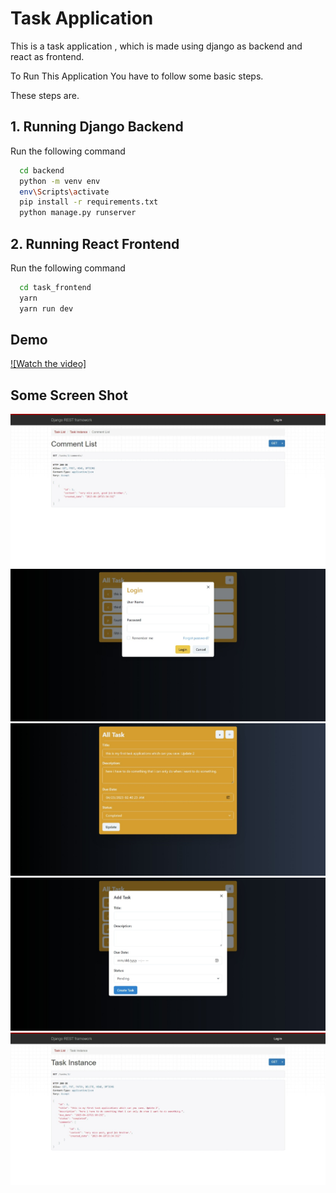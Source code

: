 
# Task Application

This is a task application , which is made using django as backend and react as frontend. 

To Run This Application  You have to follow some basic steps.

These steps are.




## 1. Running Django Backend

Run the following command

```bash
  cd backend
  python -m venv env
  env\Scripts\activate
  pip install -r requirements.txt
  python manage.py runserver
```


## 2. Running React Frontend

Run the following command

```bash
  cd task_frontend
  yarn 
  yarn run dev
```
## Demo



[![Watch the video]](https://drive.google.com/file/d/1pZuEjGd0qoglL1_4c3nL1iSMHnqfll5h/view)
## Some Screen Shot

![image](https://github.com/vishwajeetvishwakarma/task_application/blob/master/images/Web%20capture_22-4-2023_13954_127.0.0.1.jpeg?raw=true)
![image](https://github.com/vishwajeetvishwakarma/task_application/blob/master/images/Web%20capture_22-4-2023_13537_localhost.jpeg?raw=true)
![image](https://github.com/vishwajeetvishwakarma/task_application/blob/master/images/Web%20capture_22-4-2023_13624_localhost.jpeg?raw=true)
![image](https://github.com/vishwajeetvishwakarma/task_application/blob/master/images/Web%20capture_22-4-2023_13736_localhost.jpeg?raw=true)
![image](https://github.com/vishwajeetvishwakarma/task_application/blob/master/images/Web%20capture_22-4-2023_1398_127.0.0.1.jpeg?raw=true)
